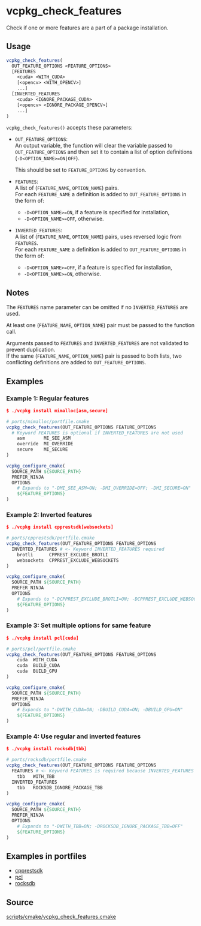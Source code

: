# vcpkg_check_features
Check if one or more features are a part of a package installation.

## Usage
```cmake
vcpkg_check_features(
  OUT_FEATURE_OPTIONS <FEATURE_OPTIONS>  
  [FEATURES
    <cuda> <WITH_CUDA>
    [<opencv> <WITH_OPENCV>]
    ...]
  [INVERTED_FEATURES
    <cuda> <IGNORE_PACKAGE_CUDA>
    [<opencv> <IGNORE_PACKAGE_OPENCV>]
    ...]
)
```
`vcpkg_check_features()` accepts these parameters: 

* `OUT_FEATURE_OPTIONS`:  
  An output variable, the function will clear the variable passed to `OUT_FEATURE_OPTIONS` 
  and then set it to contain a list of option definitions (`-D<OPTION_NAME>=ON|OFF`).
  
  This should be set to `FEATURE_OPTIONS` by convention.
  
* `FEATURES`:  
  A list of (`FEATURE_NAME`, `OPTION_NAME`) pairs.  
  For each `FEATURE_NAME` a definition is added to `OUT_FEATURE_OPTIONS` in the form of:   
    
    * `-D<OPTION_NAME>=ON`, if a feature is specified for installation,
    * `-D<OPTION_NAME>=OFF`, otherwise. 

* `INVERTED_FEATURES`:  
  A list of (`FEATURE_NAME`, `OPTION_NAME`) pairs, uses reversed logic from `FEATURES`.  
  For each `FEATURE_NAME` a definition is added to `OUT_FEATURE_OPTIONS` in the form of:   
    
    * `-D<OPTION_NAME>=OFF`, if a feature is specified for installation,
    * `-D<OPTION_NAME>=ON`, otherwise. 


## Notes

The `FEATURES` name parameter can be omitted if no `INVERTED_FEATURES` are used.

At least one (`FEATURE_NAME`, `OPTION_NAME`) pair must be passed to the function call.

Arguments passed to `FEATURES` and `INVERTED_FEATURES` are not validated to prevent duplication.  
If the same (`FEATURE_NAME`, `OPTION_NAME`) pair is passed to both lists, 
two conflicting definitions are added to `OUT_FEATURE_OPTIONS`.


## Examples

### Example 1: Regular features

```cmake
$ ./vcpkg install mimalloc[asm,secure]

# ports/mimalloc/portfile.cmake
vcpkg_check_features(OUT_FEATURE_OPTIONS FEATURE_OPTIONS
  # Keyword FEATURES is optional if INVERTED_FEATURES are not used
    asm       MI_SEE_ASM
    override  MI_OVERRIDE
    secure    MI_SECURE
)

vcpkg_configure_cmake(
  SOURCE_PATH ${SOURCE_PATH}
  PREFER_NINJA
  OPTIONS
    # Expands to "-DMI_SEE_ASM=ON; -DMI_OVERRIDE=OFF; -DMI_SECURE=ON"
    ${FEATURE_OPTIONS}
)
```

### Example 2: Inverted features

```cmake
$ ./vcpkg install cpprestsdk[websockets]

# ports/cpprestsdk/portfile.cmake
vcpkg_check_features(OUT_FEATURE_OPTIONS FEATURE_OPTIONS
  INVERTED_FEATURES # <- Keyword INVERTED_FEATURES required
    brotli      CPPREST_EXCLUDE_BROTLI
    websockets  CPPREST_EXCLUDE_WEBSOCKETS
)

vcpkg_configure_cmake(
  SOURCE_PATH ${SOURCE_PATH}
  PREFER_NINJA
  OPTIONS
    # Expands to "-DCPPREST_EXCLUDE_BROTLI=ON; -DCPPREST_EXCLUDE_WEBSOCKETS=OFF"
    ${FEATURE_OPTIONS}
)
```

### Example 3: Set multiple options for same feature

```cmake
$ ./vcpkg install pcl[cuda]

# ports/pcl/portfile.cmake
vcpkg_check_features(OUT_FEATURE_OPTIONS FEATURE_OPTIONS
    cuda  WITH_CUDA
    cuda  BUILD_CUDA
    cuda  BUILD_GPU
)

vcpkg_configure_cmake(
  SOURCE_PATH ${SOURCE_PATH}
  PREFER_NINJA
  OPTIONS
    # Expands to "-DWITH_CUDA=ON; -DBUILD_CUDA=ON; -DBUILD_GPU=ON"
    ${FEATURE_OPTIONS}
)
``` 

### Example 4: Use regular and inverted features

```cmake
$ ./vcpkg install rocksdb[tbb]

# ports/rocksdb/portfile.cmake
vcpkg_check_features(OUT_FEATURE_OPTIONS FEATURE_OPTIONS
  FEATURES # <- Keyword FEATURES is required because INVERTED_FEATURES are being used
    tbb   WITH_TBB
  INVERTED_FEATURES
    tbb   ROCKSDB_IGNORE_PACKAGE_TBB
)

vcpkg_configure_cmake(
  SOURCE_PATH ${SOURCE_PATH}
  PREFER_NINJA
  OPTIONS
    # Expands to "-DWITH_TBB=ON; -DROCKSDB_IGNORE_PACKAGE_TBB=OFF"
    ${FEATURE_OPTIONS}
)
``` 

## Examples in portfiles

* [cpprestsdk](https://github.com/microsoft/vcpkg/blob/master/ports/cpprestsdk/portfile.cmake)
* [pcl](https://github.com/microsoft/vcpkg/blob/master/ports/pcl/portfile.cmake)
* [rocksdb](https://github.com/microsoft/vcpkg/blob/master/ports/rocksdb/portfile.cmake)

## Source
[scripts/cmake/vcpkg_check_features.cmake](https://github.com/Microsoft/vcpkg/blob/master/scripts/cmake/vcpkg_check_features.cmake)
